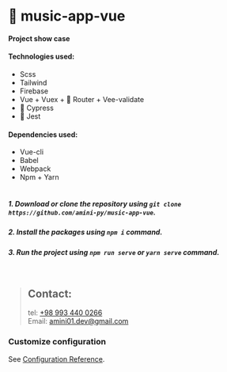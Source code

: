 # 🚧 music-app-vue
#### Project show case

#### Technologies used:
- Scss
- Tailwind
- Firebase
- Vue + Vuex + 🚧 Router + Vee-validate
- 🚧 Cypress
- 🚧 Jest
#### Dependencies used:
- Vue-cli
- Babel
- Webpack
- Npm + Yarn <br><br>
##### 1. Download or clone the repository using `git clone https://github.com/amini-py/music-app-vue`.
##### 2. Install the packages using `npm i` command.
##### 3. Run the project using `npm run serve` or `yarn serve` command.<br><br><br>

> ## Contact:
> tel: [+98 993 440 0266](tel:+989934400266) <br>
> Email: [amini01.dev@gmail.com](mailto:amini01.dev@gmail.com)

### Customize configuration
See [Configuration Reference](https://cli.vuejs.org/config/).
